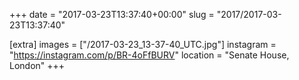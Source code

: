 +++
date = "2017-03-23T13:37:40+00:00"
slug = "2017/2017-03-23T13:37:40"

[extra]
images = ["/2017-03-23_13-37-40_UTC.jpg"]
instagram = "https://instagram.com/p/BR-4oFfBURV"
location = "Senate House, London"
+++
